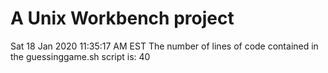 # A Unix Workbench project
Sat 18 Jan 2020 11:35:17 AM EST
The number of lines of code contained in the guessinggame.sh script is: 40
